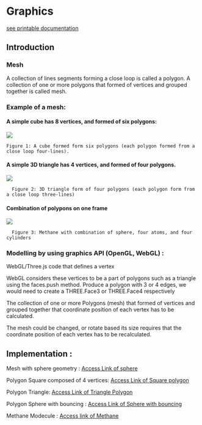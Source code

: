 # Graphics
[see printable documentation](https://nglthu.github.io/Graphics/)
## Introduction
###	Mesh

A collection of lines segments forming a close loop is called a polygon. 
A collection of one or more polygons that formed of vertices and grouped together is called mesh.

### Example of a mesh:

#### A simple cube has 8 vertices, and formed of six polygons:

<img src="https://nglthu.github.io/Graphics/img/cube.png">
 
    Figure 1: A cube formed form six polygons (each polygon formed from a close loop four-lines).

#### A simple 3D triangle has 4 vertices, and formed of four polygons. 

<img src="https://nglthu.github.io/Graphics/img/mesh.png">
 
      Figure 2: 3D triangle form of four polygons (each polygon form from a close loop three-lines)

#### Combination of polypons on one frame

<img src="https://nglthu.github.io/Graphics/img/methane.gif">
 
      Figure 3: Methane with combination of sphere, four atoms, and four cylinders

###	Modelling by using graphics API (OpenGL, WebGL) :

WebGL/Three.js code that defines a vertex

WebGL considers these vertices to be a part of polygons such as a triangle using the faces.push method.  Produce a polygon with 3 or 4 edges, we would need to create a THREE.Face3 or THREE.Face4 respectively

The collection of one or more Polygons (mesh) that formed of vertices and grouped together that coordinate position of each vertex has to be calculated.

The mesh could be changed, or rotate based its size requires that the coordinate position of each vertex has to be recalculated.


## Implementation :

Mesh with sphere geometry : [Access Link of sphere](https://nglthu.github.io/Graphics/html/three_js.html)

Polygon Square composed of 4 vertices: [Access Link of Square polygon](https://nglthu.github.io/Graphics/html/meshOf4Polygon.html)

Polygon Triangle: [Access Link of Triangle Polygon](https://nglthu.github.io/Graphics/html/meshOf3Polygon.html)


Polygon Sphere with bouncing : [Access Link of Sphere with bouncing](https://nglthu.github.io/Graphics/html/sphere.html)

Methane Modecule : [Access link of Methane](https://nglthu.github.io/Graphics/html/methane_modecule.html)
